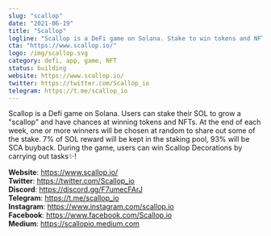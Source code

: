 ```yaml
---
slug: "scallop"
date: "2021-06-19"
title: "Scallop"
logline: "Scallop is a DeFi game on Solana. Stake to win tokens and NFTs✨!"
cta: "https://www.scallop.io/"
logo: /img/scallop.svg
category: defi, app, game, NFT
status: building
website: https://www.scallop.io/
twitter: https://twitter.com/Scallop_io
telegram: https://t.me/scallop_io
---
```


Scallop is a Defi game on Solana. Users can stake their SOL to grow a "scallop" and have chances at winning tokens and NFTs. At the end of each week, one or more winners will be chosen at random to share out some of the stake. 7% of SOL reward will be kept in the staking pool, 93% will be SCA buyback. During the game, users can win Scallop Decorations by carrying out tasks✨!

<b>Website</b>: https://www.scallop.io/ </br>
<b>Twitter</b>: https://twitter.com/Scallop_io </br>
<b>Discord</b>: https://discord.gg/F7umecFArJ </br>
<b>Telegram</b>: https://t.me/scallop_io </br>
<b>Instagram</b>: https://www.instagram.com/scallop.io </br>
<b>Facebook</b>: https://www.facebook.com/Scallop.io </br>
<b>Medium</b>: https://scallopio.medium.com </br>
